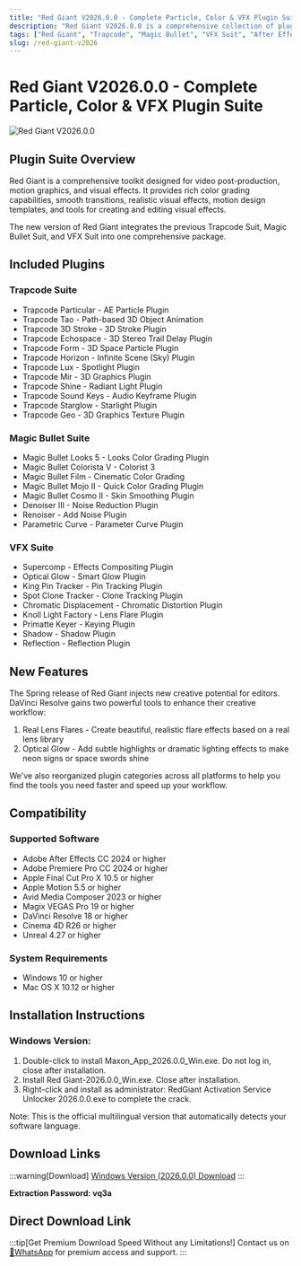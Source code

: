 ```yaml
---
title: "Red Giant V2026.0.0 - Complete Particle, Color & VFX Plugin Suite for AE, Premiere & More"
description: "Red Giant V2026.0.0 is a comprehensive collection of plugins for video post-production, motion graphics, and visual effects. Includes Trapcode, Magic Bullet, and VFX Suit with over 25 powerful tools for particle effects, color grading, and visual effects."
tags: ["Red Giant", "Trapcode", "Magic Bullet", "VFX Suit", "After Effects", "Premiere Pro", "Visual Effects", "Color Grading", "Particle Effects", "Video Plugins"]
slug: /red-giant-v2026
---
```


# Red Giant V2026.0.0 - Complete Particle, Color & VFX Plugin Suite

![Red Giant V2026.0.0](https://www.gfxcamp.com/wp-content/uploads/2024/09/Trapcode-Suite-v2025.jpg)

## Plugin Suite Overview

Red Giant is a comprehensive toolkit designed for video post-production, motion graphics, and visual effects. It provides rich color grading capabilities, smooth transitions, realistic visual effects, motion design templates, and tools for creating and editing visual effects.

The new version of Red Giant integrates the previous Trapcode Suit, Magic Bullet Suit, and VFX Suit into one comprehensive package.

## Included Plugins

### Trapcode Suite
- Trapcode Particular - AE Particle Plugin
- Trapcode Tao - Path-based 3D Object Animation
- Trapcode 3D Stroke - 3D Stroke Plugin
- Trapcode Echospace - 3D Stereo Trail Delay Plugin
- Trapcode Form - 3D Space Particle Plugin
- Trapcode Horizon - Infinite Scene (Sky) Plugin
- Trapcode Lux - Spotlight Plugin
- Trapcode Mir - 3D Graphics Plugin
- Trapcode Shine - Radiant Light Plugin
- Trapcode Sound Keys - Audio Keyframe Plugin
- Trapcode Starglow - Starlight Plugin
- Trapcode Geo - 3D Graphics Texture Plugin

### Magic Bullet Suite
- Magic Bullet Looks 5 - Looks Color Grading Plugin
- Magic Bullet Colorista V - Colorist 3
- Magic Bullet Film - Cinematic Color Grading
- Magic Bullet Mojo II - Quick Color Grading Plugin
- Magic Bullet Cosmo II - Skin Smoothing Plugin
- Denoiser III - Noise Reduction Plugin
- Renoiser - Add Noise Plugin
- Parametric Curve - Parameter Curve Plugin

### VFX Suite
- Supercomp - Effects Compositing Plugin
- Optical Glow - Smart Glow Plugin
- King Pin Tracker - Pin Tracking Plugin
- Spot Clone Tracker - Clone Tracking Plugin
- Chromatic Displacement - Chromatic Distortion Plugin
- Knoll Light Factory - Lens Flare Plugin
- Primatte Keyer - Keying Plugin
- Shadow - Shadow Plugin
- Reflection - Reflection Plugin

## New Features

The Spring release of Red Giant injects new creative potential for editors. DaVinci Resolve gains two powerful tools to enhance their creative workflow:

1. Real Lens Flares - Create beautiful, realistic flare effects based on a real lens library
2. Optical Glow - Add subtle highlights or dramatic lighting effects to make neon signs or space swords shine

We've also reorganized plugin categories across all platforms to help you find the tools you need faster and speed up your workflow.

## Compatibility

### Supported Software
- Adobe After Effects CC 2024 or higher
- Adobe Premiere Pro CC 2024 or higher
- Apple Final Cut Pro X 10.5 or higher
- Apple Motion 5.5 or higher
- Avid Media Composer 2023 or higher
- Magix VEGAS Pro 19 or higher
- DaVinci Resolve 18 or higher
- Cinema 4D R26 or higher
- Unreal 4.27 or higher

### System Requirements
- Windows 10 or higher
- Mac OS X 10.12 or higher

## Installation Instructions

### Windows Version:
1. Double-click to install Maxon_App_2026.0.0_Win.exe. Do not log in, close after installation.
2. Install Red Giant-2026.0.0_Win.exe. Close after installation.
3. Right-click and install as administrator: RedGiant Activation Service Unlocker 2026.0.0.exe to complete the crack.

Note: This is the official multilingual version that automatically detects your software language.

## Download Links

:::warning[Download]
[Windows Version (2026.0.0) Download](https://pan.baidu.com/s/1I96ZqVJW6xvA1bb7_1raTQ?pwd=vq3a)
:::

**Extraction Password: vq3a**

## Direct Download Link
:::tip[Get Premium Download Speed Without any Limitations!]
Contact us on [💬WhatsApp](https://wa.me/+8613237610083) for premium  access and support.
:::